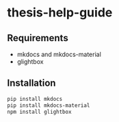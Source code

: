 # thesis-help-guide
## Requirements
- mkdocs and mkdocs-material
- glightbox
## Installation
```bash
pip install mkdocs
pip install mkdocs-material
npm install glightbox
```
```
```
